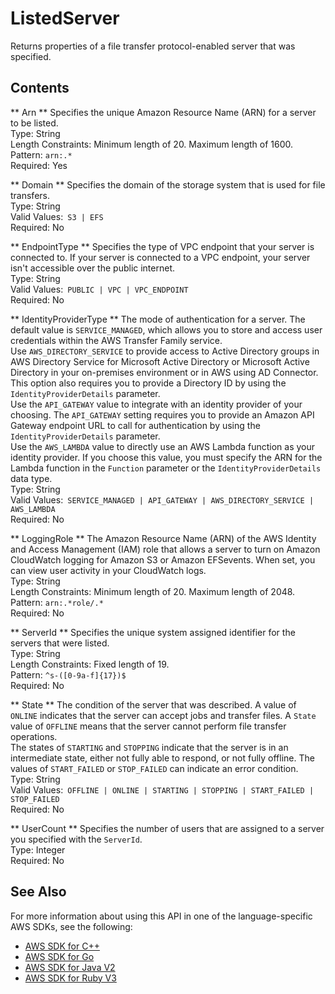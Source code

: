 # ListedServer<a name="API_ListedServer"></a>

Returns properties of a file transfer protocol\-enabled server that was specified\.

## Contents<a name="API_ListedServer_Contents"></a>

 ** Arn **   <a name="TransferFamily-Type-ListedServer-Arn"></a>
Specifies the unique Amazon Resource Name \(ARN\) for a server to be listed\.  
Type: String  
Length Constraints: Minimum length of 20\. Maximum length of 1600\.  
Pattern: `arn:.*`   
Required: Yes

 ** Domain **   <a name="TransferFamily-Type-ListedServer-Domain"></a>
Specifies the domain of the storage system that is used for file transfers\.  
Type: String  
Valid Values:` S3 | EFS`   
Required: No

 ** EndpointType **   <a name="TransferFamily-Type-ListedServer-EndpointType"></a>
Specifies the type of VPC endpoint that your server is connected to\. If your server is connected to a VPC endpoint, your server isn't accessible over the public internet\.  
Type: String  
Valid Values:` PUBLIC | VPC | VPC_ENDPOINT`   
Required: No

 ** IdentityProviderType **   <a name="TransferFamily-Type-ListedServer-IdentityProviderType"></a>
The mode of authentication for a server\. The default value is `SERVICE_MANAGED`, which allows you to store and access user credentials within the AWS Transfer Family service\.  
Use `AWS_DIRECTORY_SERVICE` to provide access to Active Directory groups in AWS Directory Service for Microsoft Active Directory or Microsoft Active Directory in your on\-premises environment or in AWS using AD Connector\. This option also requires you to provide a Directory ID by using the `IdentityProviderDetails` parameter\.  
Use the `API_GATEWAY` value to integrate with an identity provider of your choosing\. The `API_GATEWAY` setting requires you to provide an Amazon API Gateway endpoint URL to call for authentication by using the `IdentityProviderDetails` parameter\.  
Use the `AWS_LAMBDA` value to directly use an AWS Lambda function as your identity provider\. If you choose this value, you must specify the ARN for the Lambda function in the `Function` parameter or the `IdentityProviderDetails` data type\.  
Type: String  
Valid Values:` SERVICE_MANAGED | API_GATEWAY | AWS_DIRECTORY_SERVICE | AWS_LAMBDA`   
Required: No

 ** LoggingRole **   <a name="TransferFamily-Type-ListedServer-LoggingRole"></a>
The Amazon Resource Name \(ARN\) of the AWS Identity and Access Management \(IAM\) role that allows a server to turn on Amazon CloudWatch logging for Amazon S3 or Amazon EFSevents\. When set, you can view user activity in your CloudWatch logs\.  
Type: String  
Length Constraints: Minimum length of 20\. Maximum length of 2048\.  
Pattern: `arn:.*role/.*`   
Required: No

 ** ServerId **   <a name="TransferFamily-Type-ListedServer-ServerId"></a>
Specifies the unique system assigned identifier for the servers that were listed\.  
Type: String  
Length Constraints: Fixed length of 19\.  
Pattern: `^s-([0-9a-f]{17})$`   
Required: No

 ** State **   <a name="TransferFamily-Type-ListedServer-State"></a>
The condition of the server that was described\. A value of `ONLINE` indicates that the server can accept jobs and transfer files\. A `State` value of `OFFLINE` means that the server cannot perform file transfer operations\.  
The states of `STARTING` and `STOPPING` indicate that the server is in an intermediate state, either not fully able to respond, or not fully offline\. The values of `START_FAILED` or `STOP_FAILED` can indicate an error condition\.  
Type: String  
Valid Values:` OFFLINE | ONLINE | STARTING | STOPPING | START_FAILED | STOP_FAILED`   
Required: No

 ** UserCount **   <a name="TransferFamily-Type-ListedServer-UserCount"></a>
Specifies the number of users that are assigned to a server you specified with the `ServerId`\.  
Type: Integer  
Required: No

## See Also<a name="API_ListedServer_SeeAlso"></a>

For more information about using this API in one of the language\-specific AWS SDKs, see the following:
+  [AWS SDK for C\+\+](https://docs.aws.amazon.com/goto/SdkForCpp/transfer-2018-11-05/ListedServer) 
+  [AWS SDK for Go](https://docs.aws.amazon.com/goto/SdkForGoV1/transfer-2018-11-05/ListedServer) 
+  [AWS SDK for Java V2](https://docs.aws.amazon.com/goto/SdkForJavaV2/transfer-2018-11-05/ListedServer) 
+  [AWS SDK for Ruby V3](https://docs.aws.amazon.com/goto/SdkForRubyV3/transfer-2018-11-05/ListedServer) 